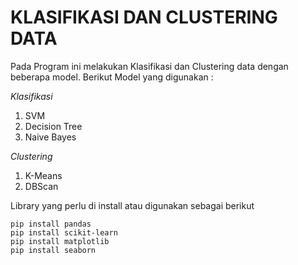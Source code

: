 # KLASIFIKASI DAN CLUSTERING DATA 
Pada Program ini melakukan Klasifikasi dan Clustering data dengan beberapa model. Berikut Model yang digunakan :

*Klasifikasi*

1. SVM
2. Decision Tree
3. Naive Bayes

*Clustering*

1. K-Means
2. DBScan 

Library yang perlu di install atau digunakan sebagai berikut 

```
pip install pandas
pip install scikit-learn
pip install matplotlib
pip install seaborn

```
